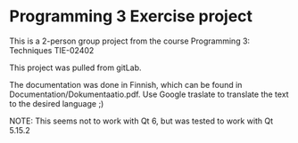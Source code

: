 # Programming 3 Exercise project
This is a 2-person group project from the course Programming 3: Techniques TIE-02402

This project was pulled from gitLab.

The documentation was done in Finnish, which can be found in Documentation/Dokumentaatio.pdf. Use Google traslate to translate the text to the desired language ;)

NOTE: This seems not to work with Qt 6, but was tested to work with Qt 5.15.2
